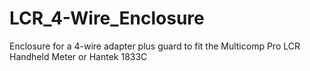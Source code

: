 # LCR_4-Wire_Enclosure
Enclosure for a 4-wire adapter plus guard to fit the Multicomp Pro LCR Handheld Meter or Hantek 1833C
